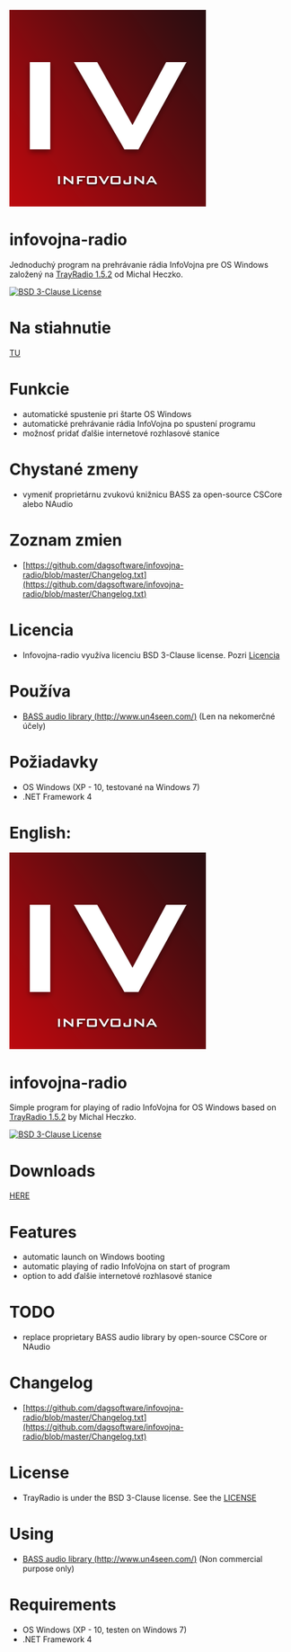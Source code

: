 ![screenshot](infovojna.png)
# infovojna-radio
Jednoduchý program na prehrávanie rádia InfoVojna pre OS Windows
založený na [TrayRadio 1.5.2](https://github.com/kraugug/TrayRadio) od Michal Heczko.

[![BSD 3-Clause License](https://img.shields.io/badge/license-BSD%203--Clause-blue.svg)](https://github.com/dagsoftware/infovojna-radio/blob/master/Licencia.txt)

# Na stiahnutie
[TU](https://github.com/dagsoftware/infovojna-radio/releases)

# Funkcie
- automatické spustenie pri štarte OS Windows
- automatické prehrávanie rádia InfoVojna po spustení programu
- možnosť pridať ďalšie internetové rozhlasové stanice

# Chystané zmeny
- vymeniť proprietárnu zvukovú knižnicu BASS za open-source CSCore alebo NAudio

# Zoznam zmien
- [https://github.com/dagsoftware/infovojna-radio/blob/master/Changelog.txt](https://github.com/dagsoftware/infovojna-radio/blob/master/Changelog.txt)

# Licencia
- Infovojna-radio využíva licenciu BSD 3-Clause license. Pozri [Licencia](https://github.com/dagsoftware/infovojna-radio/blob/master/Licencia.txt)

# Používa
- [BASS audio library (http://www.un4seen.com/)](http://www.un4seen.com/) (Len na nekomerčné účely)

# Požiadavky
- OS Windows (XP - 10, testované na Windows 7)
- .NET Framework 4

# English:

![screenshot](infovojna.png)
# infovojna-radio
Simple program for playing of radio InfoVojna for OS Windows
based on [TrayRadio 1.5.2](https://github.com/kraugug/TrayRadio) by Michal Heczko.

[![BSD 3-Clause License](https://img.shields.io/badge/license-BSD%203--Clause-blue.svg)](https://github.com/dagsoftware/infovojna-radio/blob/master/Licencia.txt)

# Downloads
[HERE](https://github.com/dagsoftware/infovojna-radio/releases)

# Features
- automatic launch on Windows booting
- automatic playing of radio InfoVojna on start of program
- option to add ďalšie internetové rozhlasové stanice

# TODO
- replace proprietary BASS audio library by open-source CSCore or NAudio

# Changelog
- [https://github.com/dagsoftware/infovojna-radio/blob/master/Changelog.txt](https://github.com/dagsoftware/infovojna-radio/blob/master/Changelog.txt)

# License
- TrayRadio is under the BSD 3-Clause license. See the [LICENSE](https://github.com/dagsoftware/infovojna-radio/blob/master/Licencia.txt)

# Using
- [BASS audio library (http://www.un4seen.com/)](http://www.un4seen.com/) (Non commercial purpose only)

# Requirements
- OS Windows (XP - 10, testen on Windows 7)
- .NET Framework 4
